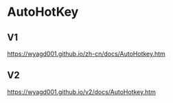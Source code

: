# AutoHotKey



## V1



https://wyagd001.github.io/zh-cn/docs/AutoHotkey.htm



## V2



https://wyagd001.github.io/v2/docs/AutoHotkey.htm